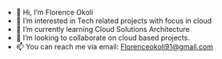 - 👋 Hi, I’m Florence Okoli
- 👀 I’m interested in Tech related projects with focus in cloud
- 🌱 I’m currently learning Cloud Solutions Architecture 
- 💞️ I’m looking to collaborate on cloud based projects. 
- 📫 You can reach me via email: Florenceokoli91@gmail.com 

<!---
WendyOkoli/WendyOkoli is a ✨ special ✨ repository because its `README.md` (this file) appears on your GitHub profile.
You can click the Preview link to take a look at your changes.
--->
